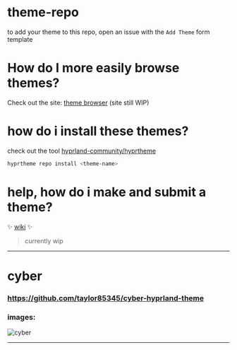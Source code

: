 # theme-repo

to add your theme to this repo, open an issue with the `Add Theme` form template

# How do I more easily browse themes?
Check out the site: [theme browser](https://hyprland-community.github.io/themes.html) (site still WIP)

# how do i install these themes?

check out the tool [hyprland-community/hyprtheme](https://github.com/hyprland-community/hyprtheme)
```bash
hyprtheme repo install <theme-name>
```

# help, how do i make and submit a theme?
✨ [wiki](https://github.com/hyprland-community/theme-repo/wiki) ✨ 
> currently wip

<hr>


# cyber
### https://github.com/taylor85345/cyber-hyprland-theme

### images:

![cyber](https://user-images.githubusercontent.com/36456160/205144772-bc832650-15e6-4304-9c65-fe7ce7f73e83.png)

 <hr>
